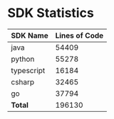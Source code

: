 # SDK Statistics

| SDK Name | Lines of Code |
| -------- | ------------- |
| java | 54409 |
| python | 55278 |
| typescript | 16184 |
| csharp | 32465 |
| go | 37794 |
| **Total** | 196130 |
